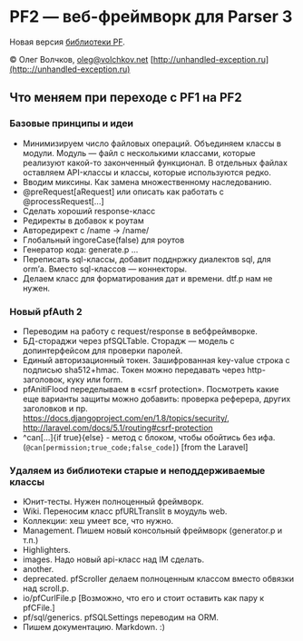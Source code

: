 PF2 — веб-фреймворк для Parser 3
================================

Новая версия [библиотеки PF](https://bitbucket.org/ovolchkov/parser3-pf).

© Олег Волчков, [oleg@volchkov.net](mailto:oleg@volchkov.net)
[http://unhandled-exception.ru](http:://unhandled-exception.ru)


## Что меняем при переходе с PF1 на PF2

### Базовые принципы и идеи
* Минимизируем число файловых операций. Объединяем классы в модули. Модуль — файл с несколькими классами, которые реализуют какой-то законченный функционал. В отдельных файлах оставляем API-классы и классы, которые используются редко.
* Вводим миксины. Как замена множественному наследованию.
* @preRequest[aRequest] или описать как работать с @processRequest[...]
* Сделать хороший response-класс
* Редиректы в добавок к роутам
* Авторедирект с /name -> /name/
* Глобальный ingoreCase(false) для роутов
* Генератор кода: generate.p ...
* Переписать sql-классы, добавит подднржку диалектов sql, для orm’а. Вместо sql-классов — коннекторы.
* Делаем класс для форматирования дат и времени. dtf.p нам не нужен.

### Новый pfAuth 2
* Переводим на работу с  request/response в вебфреймворке.
* БД-стораджи через pfSQLTable. Сторадж — модель с допинтерфейсом для проверки паролей.
* Единый авторизационный токен. Зашифрованная key-value строка с подписью sha512+hmac. Токен можно передавать через http-заголовок, куку или form.
* pfAnitiFlood переделываем в «csrf protection». Посмотреть какие еще варианты защиты можно добавить: проверка реферера, других заголовков и пр. https://docs.djangoproject.com/en/1.8/topics/security/, http://laravel.com/docs/5.1/routing#csrf-protection
* ^can[…]{if true}{else} - метод с блоком, чтобы обойтись без ифа. (`@can[permission;true_code;false_code]`) [from the Laravel]

### Удаляем из библиотеки старые и неподдерживаемые классы
* Юнит-тесты. Нужен полноценный фреймворк.
* Wiki. Переносим класс pfURLTranslit в моудуль web.
* Коллекции: хеш умеет все, что нужно.
* Management. Пишем новый консольный фреймворк (generator.p и т.п.)
* Highlighters.
* images. Надо новый api-класс над IM сделать.
* another.
* deprecated. pfScroller делаем полноценным классом вместо обвязки над scroll.p.
* io/pfCurlFile.p [Возможно, что его и стоит оставить как пару к pfCFile.]
* pf/sql/generics. pfSQLSettings переводим на ORM.
* Пишем документацию. Markdown. :)